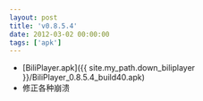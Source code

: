 ```yaml
---
layout: post
title: 'v0.8.5.4'
date: 2012-03-02 00:00:00
tags: ['apk']
---
```

- [BiliPlayer.apk]({{ site.my_path.down_biliplayer }}/BiliPlayer_0.8.5.4_build40.apk) <br />
- 修正各种崩溃 <br />
